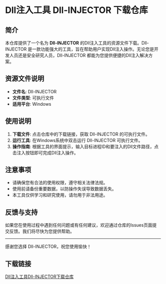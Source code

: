 # Dll注入工具 Dll-INJECTOR 下载仓库

## 简介

本仓库提供了一个名为 **Dll-INJECTOR** 的Dll注入工具的资源文件下载。Dll-INJECTOR 是一款功能强大的工具，旨在帮助用户实现Dll注入操作。无论您是开发人员还是安全研究人员，Dll-INJECTOR 都能为您提供便捷的Dll注入解决方案。

## 资源文件说明

- **文件名**: Dll-INJECTOR
- **文件类型**: 可执行文件
- **适用平台**: Windows

## 使用说明

1. **下载文件**: 点击仓库中的下载链接，获取 Dll-INJECTOR 的可执行文件。
2. **运行工具**: 在Windows系统中双击运行 Dll-INJECTOR 可执行文件。
3. **操作指南**: 根据工具的界面提示，输入目标进程ID和要注入的Dll文件路径，点击注入按钮即可完成Dll注入操作。

## 注意事项

- 请确保您有合法的使用权限，遵守相关法律法规。
- 使用前请备份重要数据，以防操作失误导致数据丢失。
- 本工具仅供学习和研究使用，请勿用于非法用途。

## 反馈与支持

如果您在使用过程中遇到任何问题或有任何建议，欢迎通过仓库的Issues页面提交反馈。我们将尽快为您提供帮助。

---

感谢您选择 Dll-INJECTOR，祝您使用愉快！

## 下载链接

[Dll注入工具Dll-INJECTOR下载仓库](https://pan.quark.cn/s/2f5690b0f88d)